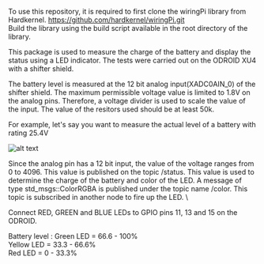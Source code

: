 To use this repository, it is required to first clone the wiringPi library from Hardkernel.  https://github.com/hardkernel/wiringPi.git \
Build the library using the build script available in the root directory of the library. 

This package is used to measure the charge of the battery and display the status using a LED indicator. The tests were carried out on the ODROID XU4 with a shifter shield.

The battery level is measured at the 12 bit analog input(XADC0AIN_0) of the shifter shield. The maximum permissible voltage value is limited to 1.8V on the analog pins. Therefore, a voltage divider is used to scale the value of the input. 
The value of the resitors used should be at least 50k.

For example, let's say you want to measure the actual level of a battery with rating 25.4V

![alt text](https://github.com/ipa-fog-ab/battery_status/blob/master/imgs/battery.jpg)
 

Since the analog pin has a 12 bit input, the value of the voltage ranges from 0 to 4096.
This value is published on the topic /status. This value is used to determine the charge of the battery and color of the LED.
A message of type std_msgs::ColorRGBA is published under the topic name /color. This topic is subscribed in another node to fire up the LED. \

Connect RED, GREEN and BLUE LEDs to GPIO pins 11, 13 and 15 on the ODROID.

Battery level :
Green LED = 66.6 - 100% \
Yellow LED = 33.3 - 66.6% \
Red LED = 0 - 33.3% 




